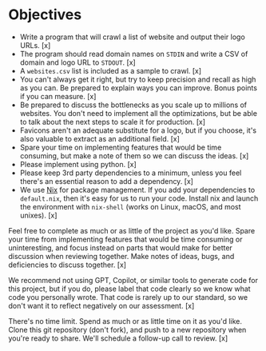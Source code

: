 # Objectives

- Write a program that will crawl a list of website and output their logo URLs. [x]
- The program should read domain names on `STDIN` and write a CSV of domain and logo URL to `STDOUT`. [x]
- A `websites.csv` list is included as a sample to crawl. [x]
- You can't always get it right, but try to keep precision and recall as high as you can. Be prepared to explain ways you can improve. Bonus points if you can measure. [x]
- Be prepared to discuss the bottlenecks as you scale up to millions of websites. You don't need to implement all the optimizations, but be able to talk about the next steps to scale it for production. [x]
- Favicons aren't an adequate substitute for a logo, but if you choose, it's also valuable to extract as an additional field. [x]
- Spare your time on implementing features that would be time consuming, but make a note of them so we can discuss the ideas. [x]
- Please implement using python. [x]
- Please keep 3rd party dependencies to a minimum, unless you feel there's an essential reason to add a dependency. [x]
- We use [Nix](https://nixos.org/nix/) for package management. If you add your dependencies to `default.nix`, then it's easy for us to run your code. Install nix and launch the environment with `nix-shell` (works on Linux, macOS, and most unixes). [x]

Feel free to complete as much or as little of the project as you'd like. Spare your time from implementing features that would be time consuming or uninteresting, and focus instead on parts that would make for better discussion when reviewing together. Make notes of ideas, bugs, and deficiencies to discuss together. [x]

We recommend not using GPT, Copilot, or similar tools to generate code for this project, but if you do, please label that code clearly so we know what code you personally wrote. That code is rarely up to our standard, so we don't want it to reflect negatively on our assessment. [x]

There's no time limit. Spend as much or as little time on it as you'd like. Clone this git repository (don't fork), and push to a new repository when you're ready to share. We'll schedule a follow-up call to review. [x]
